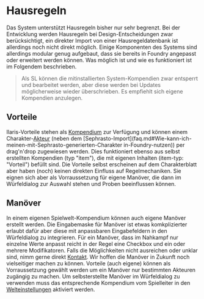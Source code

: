 # Hausregeln

Das System unterstützt Hausregeln bisher nur sehr begrenzt. Bei der Entwicklung
werden Hausregeln bei Design-Entscheidungen zwar berücksichtigt, ein direkter
Import von einer Hausregeldatenbank ist allerdings noch nicht direkt möglich.
Einige Komponenten des Systems sind allerdings modular genug aufgebaut, dass
sie bereits in Foundry angepasst oder erweitert werden können.
Was möglich ist und wie es funktioniert ist im Folgendem beschrieben.

> Als SL können die mitinstallierten System-Kompendien zwar entsperrt und
> bearbeitet werden, aber diese werden bei Updates möglicherweise wieder
> überschrieben. Es empfiehlt sich eigene Kompendien anzulegen.


## Vorteile

Ilaris-Vorteile stehen als [Kompendium](foundry-basics.md) zur Verfügung
und können einem Charakter-[Akteur](foundry-basics.md) (neben dem
[Sephrasto-Import](faq.md#Wie-kann-ich-meinen-mit-Sephrasto-generierten-Charakter in-Foundry-nutzen))
per drag'n'drop zugewiesen werden. Dies funktioniert ebenso aus selbst erstellten
Kompendien (typ "item"), die mit eigenen Inhalten (item-typ: "Vorteil") befüllt
sind. Die Vorteile selbst erscheinen auf dem Charakterblatt aber haben (noch)
keinen direkten Einfluss auf Regelmechaniken. Sie eignen sich aber als
Vorraussetzung für eigene Manöver, die dann im Würfeldialog zur Auswahl stehen
und Proben beeinflussen können.


## Manöver

In einem eigenen Spielwelt-Kompendium können auch eigene Manöver erstellt
werden. Die Eingabemaske für Manöver ist etwas komkplizierter erlaubt dafür
aber diese mit anpassbaren Eingabefeldern in den Würfeldialog zu integrieren.
Für ein Manöver, dass im Nahkampf nur einzelne Werte anpasst reicht in der
Regel eine Checkbox und ein oder mehrere Modifikatoren.
Falls die Möglichkeiten nicht ausreichen oder unklar sind, nimm gerne direkt
[Kontakt](index.md#kontakt). Wir hoffen die Manöver in Zukunft noch
vielseitiger machen zu können. Vorteile (auch eigene) können als Vorraussetzung
gewählt werden um ein Manöver nur bestimmten Akteuren zugängig zu machen.
Um selbsterstellte Manöver im Würfeldialog zu verwenden muss das entsprechende
Kompendium vom Spielleiter in den [Welteinstellungen](einstellungen.md) aktiviert werden.